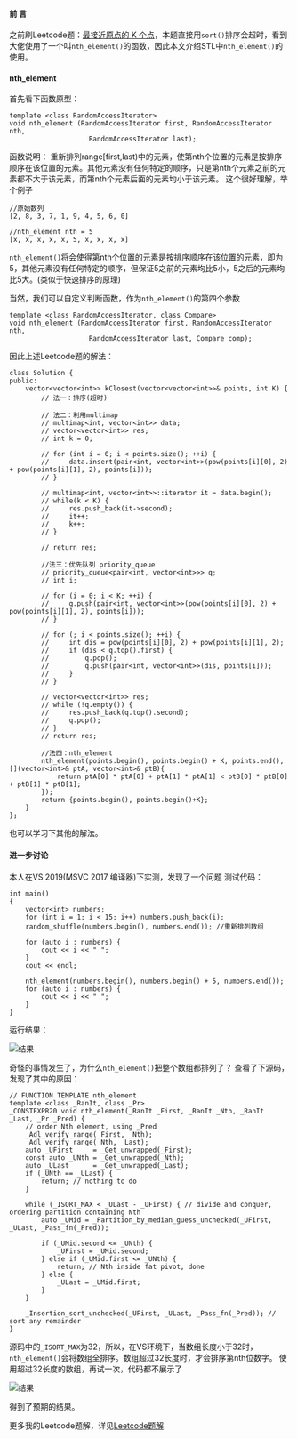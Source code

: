 #### 前 言
之前刷Leetcode题：[最接近原点的 K 个点](https://leetcode-cn.com/problems/k-closest-points-to-origin/)，本题直接用`sort()`排序会超时，看到大佬使用了一个叫`nth_element()`的函数，因此本文介绍STL中`nth_element()`的使用。

#### nth_element
首先看下函数原型：
```
template <class RandomAccessIterator>
void nth_element (RandomAccessIterator first, RandomAccessIterator nth,
                    RandomAccessIterator last);
```
函数说明：
重新排列range[first,last)中的元素，使第nth个位置的元素是按排序顺序在该位置的元素。其他元素没有任何特定的顺序，只是第nth个元素之前的元素都不大于该元素，而第nth个元素后面的元素均小于该元素。
这个很好理解，举个例子
```
//原始数列
[2, 8, 3, 7, 1, 9, 4, 5, 6, 0]

//nth_element nth = 5
[x, x, x, x, x, 5, x, x, x, x]
```
`nth_element()`将会使得第nth个位置的元素是按排序顺序在该位置的元素，即为5，其他元素没有任何特定的顺序，但保证5之前的元素均比5小，5之后的元素均比5大。(类似于快速排序的原理)

当然，我们可以自定义判断函数，作为`nth_element()`的第四个参数
```
template <class RandomAccessIterator, class Compare>
void nth_element (RandomAccessIterator first, RandomAccessIterator nth,
                    RandomAccessIterator last, Compare comp);
```
因此上述Leetcode题的解法：
```
class Solution {
public:
    vector<vector<int>> kClosest(vector<vector<int>>& points, int K) {
        // 法一：排序(超时)

        // 法二：利用multimap
        // multimap<int, vector<int>> data;
        // vector<vector<int>> res;
        // int k = 0;

        // for (int i = 0; i < points.size(); ++i) {
        //     data.insert(pair<int, vector<int>>(pow(points[i][0], 2) + pow(points[i][1], 2), points[i]));
        // }

        // multimap<int, vector<int>>::iterator it = data.begin();
        // while(k < K) {
        //     res.push_back(it->second);
        //     it++;
        //     k++;
        // }

        // return res;

        //法三：优先队列 priority_queue
        // priority_queue<pair<int, vector<int>>> q;
        // int i;

        // for (i = 0; i < K; ++i) {
        //     q.push(pair<int, vector<int>>(pow(points[i][0], 2) + pow(points[i][1], 2), points[i]));
        // }

        // for (; i < points.size(); ++i) {
        //     int dis = pow(points[i][0], 2) + pow(points[i][1], 2);
        //     if (dis < q.top().first) {
        //         q.pop();
        //         q.push(pair<int, vector<int>>(dis, points[i]));
        //     }
        // }

        // vector<vector<int>> res;
        // while (!q.empty()) {
        //     res.push_back(q.top().second);
        //     q.pop();
        // }
        // return res;

        //法四：nth_element
        nth_element(points.begin(), points.begin() + K, points.end(), [](vector<int>& ptA, vector<int>& ptB){
            return ptA[0] * ptA[0] + ptA[1] * ptA[1] < ptB[0] * ptB[0] + ptB[1] * ptB[1];
        });
        return {points.begin(), points.begin()+K};
    }
};
```
也可以学习下其他的解法。

#### 进一步讨论
本人在VS 2019(MSVC 2017 编译器)下实测，发现了一个问题
测试代码：
```
int main()
{
    vector<int> numbers;
    for (int i = 1; i < 15; i++) numbers.push_back(i);
    random_shuffle(numbers.begin(), numbers.end()); //重新排列数组

    for (auto i : numbers) {
        cout << i << " ";
    }
    cout << endl;

    nth_element(numbers.begin(), numbers.begin() + 5, numbers.end());
    for (auto i : numbers) {
        cout << i << " ";
    }
}
```
运行结果：

![结果](https://upload-images.jianshu.io/upload_images/22192996-b97cc6874cb6194d.png?imageMogr2/auto-orient/strip%7CimageView2/2/w/1240)

奇怪的事情发生了，为什么`nth_element()`把整个数组都排列了？
查看了下源码，发现了其中的原因：
```
// FUNCTION TEMPLATE nth_element
template <class _RanIt, class _Pr>
_CONSTEXPR20 void nth_element(_RanIt _First, _RanIt _Nth, _RanIt _Last, _Pr _Pred) {
    // order Nth element, using _Pred
    _Adl_verify_range(_First, _Nth);
    _Adl_verify_range(_Nth, _Last);
    auto _UFirst     = _Get_unwrapped(_First);
    const auto _UNth = _Get_unwrapped(_Nth);
    auto _ULast      = _Get_unwrapped(_Last);
    if (_UNth == _ULast) {
        return; // nothing to do
    }

    while (_ISORT_MAX < _ULast - _UFirst) { // divide and conquer, ordering partition containing Nth
        auto _UMid = _Partition_by_median_guess_unchecked(_UFirst, _ULast, _Pass_fn(_Pred));

        if (_UMid.second <= _UNth) {
            _UFirst = _UMid.second;
        } else if (_UMid.first <= _UNth) {
            return; // Nth inside fat pivot, done
        } else {
            _ULast = _UMid.first;
        }
    }

    _Insertion_sort_unchecked(_UFirst, _ULast, _Pass_fn(_Pred)); // sort any remainder
}
```
源码中的`_ISORT_MAX`为32，所以，在VS环境下，当数组长度小于32时，`nth_element()`会将数组全排序。数组超过32长度时，才会排序第nth位数字。
使用超过32长度的数组，再试一次，代码都不展示了

![结果](https://upload-images.jianshu.io/upload_images/22192996-2968be5f2a3a5542.png?imageMogr2/auto-orient/strip%7CimageView2/2/w/1240)

得到了预期的结果。

更多我的Leetcode题解，详见[Leetcode题解](https://github.com/cyh1998/algorithm)